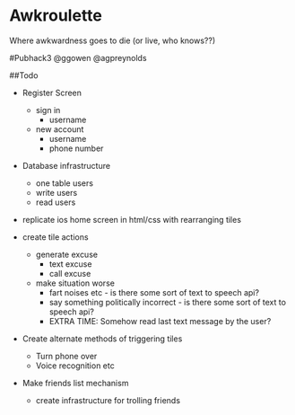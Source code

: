 Awkroulette
===========

Where awkwardness goes to die (or live, who knows??)

#Pubhack3 @ggowen @agpreynolds


##Todo

- Register Screen 
	- sign in 
		- username
	- new account
		- username
		- phone number
- Database infrastructure
	- one table users
	- write users
	- read users
- replicate ios home screen in html/css with rearranging tiles

- create tile actions
	- generate excuse
		- text excuse
		- call excuse
	- make situation worse
		- fart noises etc - is there some sort of text to speech api?
		- say something politically incorrect - is there some sort of text to speech api?
		- EXTRA TIME: Somehow read last text message by the user?

- Create alternate methods of triggering tiles
	- Turn phone over
	- Voice recognition etc

- Make friends list mechanism
	- create infrastructure for trolling friends



